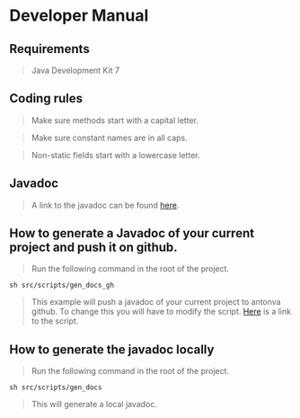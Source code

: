 # Developer Manual

## Requirements
> Java Development Kit 7

## Coding rules
> Make sure methods start with a capital letter.

> Make sure constant names are in all caps.

> Non-static fields start with a lowercase letter.

## Javadoc
> A link to the javadoc can be found [here](http://antonva.github.io/late-term-assignment).

## How to generate a Javadoc of your current project and push it on github.
> Run the following command in the root of the  project.

```
sh src/scripts/gen_docs_gh
```

> This example will push a javadoc of your current project to antonva github. To change this you will have to
modify the script. [Here](https://github.com/antonva/late-term-assignment/blob/master/src/scripts/gen_docs_gh) is a link to the script.

## How to generate the javadoc locally
> Run the following command in the root of the project.

```
sh src/scripts/gen_docs
```

> This will generate a local javadoc.
